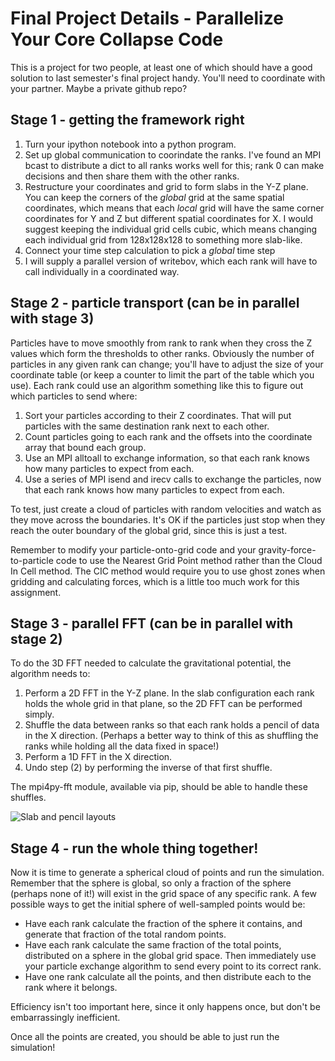 # Final Project Details - Parallelize Your Core Collapse Code #

This is a project for two people, at least one of which should have a good solution to last semester's final project handy.  You'll need to coordinate with your partner.  Maybe a private github repo?

## Stage 1 - getting the framework right ##
1. Turn your ipython notebook into a python program.
2. Set up global communication to coorindate the ranks.  I've found an MPI bcast to distribute a dict to all ranks works well for this; rank 0 can make decisions and then share them with the other ranks.
3. Restructure your coordinates and grid to form slabs in the Y-Z plane.  You can keep the corners of the _global_ grid at the same spatial coordinates, which means that each _local_ grid will have the same corner coordinates for Y and Z but different spatial coordinates for X.  I would suggest keeping the individual grid cells cubic, which means changing each individual grid from 128x128x128 to something more slab-like.
4. Connect your time step calculation to pick a _global_ time step
5. I will supply a parallel version of writebov, which each rank will have to call individually in a coordinated way.

## Stage 2 - particle transport (can be in parallel with stage 3) ##
Particles have to move smoothly from rank to rank when they cross the Z values which form the thresholds to other ranks.  Obviously the number of particles in any given rank can change; you'll have to adjust the size of your coordinate table (or keep a counter to limit the part of the table which you use).  Each rank could use an algorithm something like this to figure out which particles to send where:
1. Sort your particles according to their Z coordinates.  That will put particles with the same destination rank next to each other.
2. Count particles going to each rank and the offsets into the coordinate array that bound each group.
3. Use an MPI alltoall to exchange information, so that each rank knows how many particles to expect from each.
4. Use a series of MPI isend and irecv calls to exchange the particles, now that each rank knows how many particles to expect from each.

To test, just create a cloud of particles with random velocities and watch as they move across the boundaries.  It's OK if the particles just stop when they reach the outer boundary of the global grid, since this is just a test.

Remember to modify your particle-onto-grid code and your gravity-force-to-particle code to use the Nearest Grid Point method rather than the Cloud In Cell method.  The CIC method would require you to use ghost zones when gridding and calculating forces, which is a little too much work for this assignment.

## Stage 3 - parallel FFT (can be in parallel with stage 2) ##

To do the 3D FFT needed to calculate the gravitational potential, the algorithm needs to:
1) Perform a 2D FFT in the Y-Z plane.  In the slab configuration each rank holds the whole grid in that plane, so the 2D FFT can be performed simply.
2) Shuffle the data between ranks so that each rank holds a pencil of data in the X direction.  (Perhaps a better way to think of this as shuffling the ranks while holding all the data fixed in space!)
3) Perform a 1D FFT in the X direction.
4) Undo step (2) by performing the inverse of that first shuffle.

The mpi4py-fft module, available via pip, should be able to handle these shuffles.  

![Slab and pencil layouts](slab_to_pencil.png)

## Stage 4 - run the whole thing together! ##

Now it is time to generate a spherical cloud of points and run the simulation.  Remember that the sphere is global, so only a fraction of the sphere (perhaps none of it!) will exist in the grid space of any specific rank.  A few possible ways to get the initial sphere of well-sampled points would be:
* Have each rank calculate the fraction of the sphere it contains, and generate that fraction of the total random points.
* Have each rank calculate the same fraction of the total points, distributed on a sphere in the global grid space.  Then immediately use your particle exchange algorithm to send every point to its correct rank.
* Have one rank calculate all the points, and then distribute each to the rank where it belongs.

Efficiency isn't too important here, since it only happens once, but don't be embarrassingly inefficient.

Once all the points are created, you should be able to just run the simulation!

